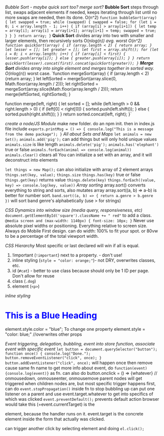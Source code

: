 *Bubble Sort - maybe quick sort too? merge sort?*
  __Bubble Sort__ steps through list, swaps adjacent elements if needed, keeps iterating through list
  until no more swaps are needed, then its done. O(n^2)
  `function bubbleSort(array) {
    let swapped = true;
    while (swapped) {
      swapped = false;
      for (let i = 0; i < array.length - 1; i++) {
        if (array[i] > array[i+1]) {
          let temp = array[i];
          array[i] = array[i+1];
          array[i+1] = temp;
          swapped = true;
        }
      }
    }
    return array;
  }`
  __Quick Sort__ divides array into two with smaller and larger elements, then
  recursively sorts O(n*log(n)) avg.  worst O(n^2)
  `function quickSort(array) {
    if (array.length < 2) {
      return array;
    }
    let lesser = [];
    let greater = [];
    let first = array.shift();
    for (let i = 0; i < array.length; i++) {
      if (array[i] < first) {
        lesser.push(array[i]);
      } else {
        greater.push(array[i]);
      }
    }
    return quickSort(lesser).concat(first).concat(quickSort(greater));
  }`
  __Merge Sort__ divides array into single element and merges together in sorted way.
  O(n*log(n)) worst case.
  `function mergeSort(array) {
    if (array.length < 2) {return array; }
    let leftSorted = mergeSort(array.slice(0, Math.floor(array.length / 2)));
    let rightSorted = mergeSort(array.slice(Math.floor(array.length / 2)));
    return merge(leftSorted, rightSorted);
  }

  function merge(left, right) {
    let sorted = [];
    while (left.length > 0 && right.length > 0) {
      if (left[0] < right[0]) {
        sorted.push(left.shift());
      } else {
        sorted.push(right.shift());
      }
    }
    return sorted.concat(left, right);
  }`

*create a node/JS Module*
  make new folder.  do an npm init.  then in index.js file include
  `exports.printMsg = () => {
  console.log("This is a message from the demo package");
  }`
*All about Sets and Maps*
  `let animals = new Set();`
  `animals.add('pig');` can add things but will only hold unique values
  `animals.size` is like length
  `animals.delete('pig');`
  `animals.has('elephant')` true or false
  `animals.forEach(animal => console.log(animal))`
  `animals.clear()` clears all
  You can initialize a set with an array, and it will deconstruct into elements

  `let things = new Map();` can also initialize with array of 2 element arrays
  `things.set(key, value);`
  `things.size`
  `things.has(key)` true or false
  `things.get(key)` returns value
  `things.delete(key)`
  `things.forEach((value, key) => console.log(key, value))`
*Array sorting*
array.sort() converts everything to string and sorts, also mutates array
array.sort((a, b) => a-b) is better for number sort.
`band.sort((a, b) => {
  return a.genre > b.genre
  })` will sort band genre's alphabetically (use > for strings)

*CSS Dynamics into window size (media query, responsiveness, etc)*
`document.getElementById('square').className += " red"` to add a class.
`@media screen and (max-width: 1140px) {
  font-size: 10px;
}`
Never use absolute pixel widths or positioning.  Everything relative to screen size.
Always do Mobile First design.
can do width: 100% to fit your spot. or 80vw to be a percentage of the total viewport width.

*CSS Hierarchy*
Most specific or last declared will win if all is equal.
1. !important (`!important`) next to a property. - don't use!
2. inline styling (`style = "color: orange;"`)- not DRY, overwrites classes, etc.
3. id (`#cat`) - better to use class because should only be 1 ID per page. Don't allow for reuse
4. class (`.dog`)
5. element (`<p>`)

*inline styling*
<h1 style="color:blue;">This is a Blue Heading</h1>
element.style.color = "blue"; To change one property
element.style = "color: blue;" //overwrites other props

*Event triggering, delegation, bubbling, event into store function, associate event with specific event*
`let button = document.querySelector("button");
 function once() {
   console.log("Done.");
   button.removeEventListener("click", once);
 }
button.addEventListener("click", once);` will happen once then remove cause same fn name
to get more info about event, do `function(event) {console.log(event)}` as fn.
can also do button.onclick = () => {whatever} // onmousedown, onmouseenter, onmousemove
parent nodes will get triggered when children nodes are, but most specific trigger happens first,
can do `event.stopPropagation()` inside fn to stop bubbling up
can put one listener on a parent and use event.target.whatever to get into specifics of which was clicked
`event.preventDefault();` prevents default action browser would take
this (=event.currentTarget) is the <form> element, because the handler runs on it.
event.target is the concrete element inside the form that actually was clicked.

can trigger another click by selecting element and doing `el.click();`
